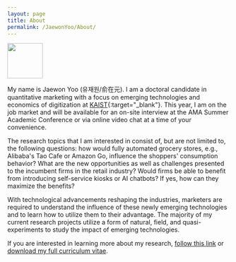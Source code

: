 ```yaml
---
layout: page
title: About
permalink: /JaewonYoo/About/
---
```


<p float="right">
  <img src="https://raw.githubusercontent.com/j1yoo4/j1yoo4.github.io/master/cover_photo.png" width="80" />
</p>

My name is Jaewon Yoo (유재원/俞在元). I am a doctoral candidate in quantitative marketing with a focus on emerging technologies and economics of digitization at [KAIST](https://btm.kaist.ac.kr/en/){:target="_blank"}. This year, I am on the job market and will be available for an on-site interview at the AMA Summer Academic Conference or via online video chat at a time of your convenience.

The research topics that I am interested in consist of, but are not limited to, the following questions: how would fully automated grocery stores, e.g., Alibaba's Tao Cafe or Amazon Go, influence the shoppers' consumption behavior? What are the new opportunities as well as challenges presented to the incumbent firms in the retail industry? Would firms be able to benefit from introducing self-service kiosks or AI chatbots? If yes, how can they maximize the benefits?

With technological advancements reshaping the industries, marketers are required to understand the influence of these newly emerging technologies and to learn how to utilize them to their advantage. The majority of my current research projects utilize a form of natural, field, and quasi-experiments to study the impact of emerging technologies.

If you are interested in learning more about my research, [follow this link](https://j1yoo4.github.io/JaewonYoo/Research) or [download my full curriculum vitae](https://j1yoo4.github.io/JaewonYoo/C.V).
